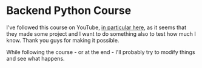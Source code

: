 # Backend Python Course

I've followed this course on YouTube, [in particular here](https://www.youtube.com/watch?v=jBzwzrDvZ18), as it seems that they made some project and I want to do something also to test how much I know. Thank you guys for making it possible.

While following the course - or at the end - I'll probably try to modify things and see what happens.
